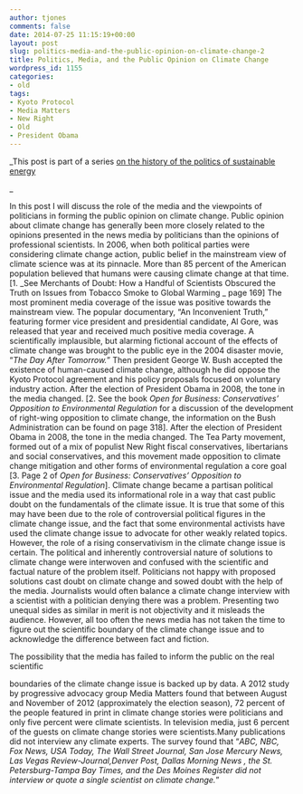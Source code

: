 ```yaml
---
author: tjones
comments: false
date: 2014-07-25 11:15:19+00:00
layout: post
slug: politics-media-and-the-public-opinion-on-climate-change-2
title: Politics, Media, and the Public Opinion on Climate Change
wordpress_id: 1155
categories:
- old
tags:
- Kyoto Protocol
- Media Matters
- New Right
- Old
- President Obama
---
```


_This post is part of a series [on the history of the politics of sustainable energy](https://theojones.name/index.php/blog-post-series-on-the-history-of-sustainable-energy-and-climate-change-politics/)   

_

In this post I will discuss the role of the media and the viewpoints of politicians in  forming the public opinion on climate change. Public opinion about climate change has generally been more closely related to the opinions presented in the news media by politicians than the opinions of professional scientists. In 2006, when both political parties were considering climate change action, public belief in the mainstream view of climate science was at its pinnacle. More than 85 percent of the American population believed that humans were causing climate change at that time. [1. _See Merchants of Doubt: How a Handful of Scientists Obscured the Truth on Issues from Tobacco Smoke to Global Warming _ page 169] The most prominent media coverage of the issue was positive towards the mainstream view. The popular documentary, “An Inconvenient Truth,” featuring former vice president and presidential candidate, Al Gore, was released that year and received much positive media coverage. A scientifically implausible, but alarming fictional account of the effects of climate change was brought to the public eye in the 2004 disaster movie, “_The Day After Tomorrow._” Then president George W. Bush accepted the existence of human-caused climate change, although he did oppose the Kyoto Protocol agreement and his policy proposals focused on voluntary industry action. After the election of President Obama in 2008, the tone in the media changed. [2. See the book _Open for Business: Conservatives’ Opposition to Environmental Regulation_ for a discussion of the development of right-wing opposition to climate change, the information on the Bush Administration can be found on page 318]. After the election of President Obama in 2008, the tone in the media changed. The Tea Party movement, formed out of a mix of populist New Right fiscal conservatives, libertarians and social conservatives, and this movement made opposition to climate change mitigation and other forms of environmental regulation a core goal [3. Page 2 of _Open for Business: Conservatives’ Opposition to Environmental Regulation_]. Climate change became a partisan political issue and the media used its informational role in a way that cast public doubt on the fundamentals of the climate issue. It is true that some of this may have been due to the role of controversial political figures in the climate change issue, and the fact that some environmental activists have used the climate change issue to advocate for other weakly related topics. However, the role of a rising conservativism in the climate change issue is certain. The political and inherently controversial nature of solutions to climate change were interwoven and confused with the scientific and factual nature of the problem itself. Politicians not happy with proposed solutions cast doubt on climate change and sowed doubt with the help of the media. Journalists would often balance a climate change interview with a scientist with a politician denying there was a problem. Presenting two unequal sides as similar in merit is not objectivity and it misleads the audience. However, all too often the news media has not taken the time to figure out the scientific boundary of the climate change issue and to acknowledge the difference between fact and fiction.

The possibility that the media has failed to inform the public on the real scientific   

boundaries of the climate change issue is backed up by data. A 2012 study by progressive advocacy group Media Matters found that between August and November of 2012 (approximately the election season), 72 percent of the people featured in print in climate change stories were politicians and only five percent were climate scientists. In television media, just 6 percent of the guests on climate change stories were scientists.Many publications did not interview any climate experts. The survey found that “_ABC, NBC, Fox News, USA Today, The Wall Street Journal, San Jose Mercury News, Las Vegas Review-Journal,Denver Post, Dallas Morning News , the St. Petersburg-Tampa Bay Times, and the Des Moines Register did not interview or quote a single scientist on climate change._”
